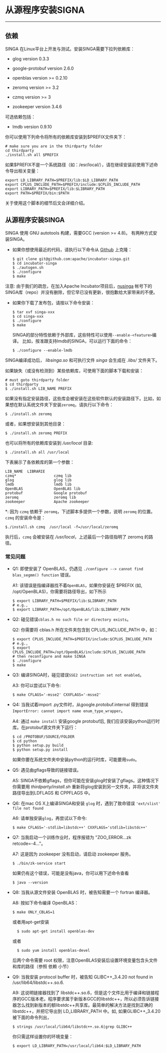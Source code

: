 # 从源程序安装SIGNA

---

## 依赖

SINGA 在Linux平台上开发与测试。安装SINGA需要下拉列依赖库：

  * glog version 0.3.3

  * google-protobuf version 2.6.0

  * openblas version >= 0.2.10

  * zeromq version >= 3.2

  * czmq version >= 3

  * zookeeper version 3.4.6


可选依赖包括：

  * lmdb version 0.9.10


你可以使用下列命令将所有的依赖库安装到$PREFIX文件夹下：

    # make sure you are in the thirdparty folder
    cd thirdparty
    ./install.sh all $PREFIX

如果$PREFIX不是一个系统路径（如：/esr/local/），请在继续安装前使用下述命令导出相关变量：

    export LD_LIBRARY_PATH=$PREFIX/lib:$LD_LIBRARY_PATH
    export CPLUS_INCLUDE_PATH=$PREFIX/include:$CPLUS_INCLUDE_PATH
    export LIBRARY_PATH=$PREFIX/lib:$LIBRARY_PATH
    export PATH=$PREFIX/bin:$PATH

关于使用这个脚本的细节后文会详细介绍。

## 从源程序安装SINGA

SINGA 使用 GNU autotools 构建，需要GCC (version >= 4.8)。
有两种方式安装SINGA。

  * 如果你想使用最近的代码，请执行以下命令从 [Github](https://github.com/apache/incubator-singa.git) 上克隆：

        $ git clone git@github.com:apache/incubator-singa.git
        $ cd incubator-singa
        $ ./autogen.sh
        $ ./configure
        $ make

  注意: 由于我们的疏忽，在加入Apache Incubator项目后，[nusinga](https://github.com/orgs/nusinga) 帐号下的SINGA库（repo）并没有删除，但它早已没有更新，很抱歉给大家带来的不便。

  * 如果你下载了发布包，请按以下命令安装：

        $ tar xvf singa-xxx
        $ cd singa-xxx
        $ ./configure
        $ make

    SINGA的部分特性依赖于外部库，这些特性可以使用`--enable-<feature>`编译。
    比如，按准跟支持lmdb的SINGA，可以运行下面的命令：

        $ ./configure --enable-lmdb

<!---
Zhongle: please update the code to use the follow command

    $ make test

After compilation, you will find the binary file singatest. Just run it!
More details about configure script can be found by running:

		$ ./configure -h
-->

SINGA编译成功后， *libsinga.so* 和可执行文件 *singa* 会生成在 *.libs/* 文件夹下。

如果缺失（或没有检测到）某些依赖库，可使用下面的脚本下载和安装：

<!---
to be updated after zhongle changes the code to use

    ./install.sh libname \-\-prefix=

-->
    # must goto thirdparty folder
    $ cd thirdparty
    $ ./install.sh LIB_NAME PREFIX

如果没有指定安装路径，这些库会被安装在这些软件默认的安装路径下。比如，如果想在默认系统文件夹下安装`zeromq`，请执行以下命令：

    $ ./install.sh zeromq

或者，如果想安装到其他目录：

    $ ./install.sh zeromq PREFIX

也可以将所有的依赖库安装到 */usr/local* 目录:

    $ ./install.sh all /usr/local

下表展示了各依赖库的第一个参数：

    LIB_NAME  LIBRARIE
    czmq*                 czmq lib
    glog                  glog lib
    lmdb                  lmdb lib
    OpenBLAS              OpenBLAS lib
    protobuf              Google protobuf
    zeromq                zeromq lib
    zookeeper             Apache zookeeper

*: 因为 `czmq` 依赖于 `zeromq`，下述脚本多提供一个参数，说明 `zeromq` 的位置。
`czmq` 的安装命令是：

<!---
to be updated to

    $./install.sh czmq  \-\-prefix=/usr/local \-\-zeromq=/usr/local/zeromq
-->

    $./install.sh czmq  /usr/local -f=/usr/local/zeromq

执行后，`czmq` 会被安装在 */usr/local*，上述最后一个路径指明了 zeromq 的路径。

### 常见问题
* Q1: 即使安装了 OpenBLAS，仍遇见 `./configure --> cannot find blas_segmm() function` 错误。

  A1: 该错误是指编译器找不着`OpenBLAS`，如果你安装在 $PREFIX (如, /opt/OpenBLAS)，你需要将路径导出，如下所示

      $ export LIBRARY_PATH=$PREFIX/lib:$LIBRARY_PATH
      # e.g.,
      $ export LIBRARY_PATH=/opt/OpenBLAS/lib:$LIBRARY_PATH


* Q2: 碰见错误`cblas.h no such file or directory exists`。

  Q2: 你需要将 cblas.h 所在文件夹包含到 CPLUS_INCLUDE_PATH 中，如：

      $ export CPLUS_INCLUDE_PATH=$PREFIX/include:$CPLUS_INCLUDE_PATH
      # e.g.,
      $ export CPLUS_INCLUDE_PATH=/opt/OpenBLAS/include:$CPLUS_INCLUDE_PATH
      # then reconfigure and make SINGA
      $ ./configure
      $ make


* Q3: 编译SINGA时，碰见错误`SSE2 instruction set not enabled`。

  A3: 你可以尝试以下命令:

      $ make CFLAGS='-msse2' CXXFLAGS='-msse2'


* Q4: 当我试着import .py文件时，从google.protobuf.internal 得到错误`ImportError: cannot import name enum_type_wrapper`。

  A4: 通过 `make install` 安装google protobuf后, 我们应该安装python运行时库。在protobuf源文件夹下运行：

      $ cd /PROTOBUF/SOURCE/FOLDER
      $ cd python
      $ python setup.py build
      $ python setup.py install

  如果你要在系统文件夹中安装python的运行时库，可能要用`sudo`。


* Q5: 遇见由gflags导致的链接错误。

  A5: SINGA不依赖gflags，但你可能在安装glog时安装了gflags。这种情况下你需要用 *thirdparty/install.sh* 重新将glog安装到另一文件夹，并将该文件夹路径导出到LDFLAGS 和 CPPFLAGS 中。


* Q6: 在mac OS X上编译SINGA和安装 `glog` 时，遇到了致命错误 `'ext/slist' file not found`

  A6: 请单独安装`glog`，再尝试以下命令:

      $ make CFLAGS='-stdlib=libstdc++' CXXFLAGS='stdlib=libstdc++'

* Q7: 当我启动一个训练作业时，程序报错为 "ZOO_ERROR...zk retcode=-4..."。

  A7: 这是因为 zookeeper 没有启动，请启动 zookeeper 服务。

      $ ./bin/zk-service start

  如果仍有这个错误，可能是没有java，你可以用下述命令查看

      $ java --version

* Q8: 当我从源文件安装 OpenBLAS 时，被告知需要一个 fortran 编译器。

  A8: 按如下命令编译 OpenBLAS：

      $ make ONLY_CBLAS=1

  或者用apt-get安装

	    $ sudo apt-get install openblas-dev

  或者

	    $ sudo yum install openblas-devel

  后两个命令需要 root 权限，注意OpenBLAS安装后设置环境变量包含头文件和库的路径（参照 依赖 小节）

* Q9: 当我安装 protocol buffer 时，被告知 GLIBC++_3.4.20 not found in /usr/lib64/libstdc++.so.6.

  A9: 这说明链接器找到了 libstdc++.so.6，但是这个文件比用于编译和链接程序的GCC版本老。程序要求属于新版本GCC的libstdc++，所以必须告诉链接器怎么找到新版本的额libstdc++共享库。最简单的解决方法是找到正确的 libstdc++，并把它导出到 LD_LIBRARY_PATH 中。如, 如果GLIBC++_3.4.20 被下面的命令列出，

      $ strings /usr/local/lib64/libstdc++.so.6|grep GLIBC++

  你只需这样设置你的环境变量：

      $ export LD_LIBRARY_PATH=/usr/local/lib64:$LD_LIBRARY_PATH
